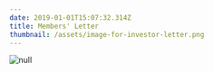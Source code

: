 ```yaml
---
date: 2019-01-01T15:07:32.314Z
title: Members' Letter
thumbnail: /assets/image-for-investor-letter.png
---
```

![null](/assets/investor-letter-01_01_2019.png)
